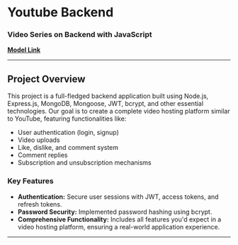 # Youtube Backend

### Video Series on Backend with JavaScript

**[Model Link]()** 

---

## Project Overview


This project is a full-fledged backend application built using Node.js, Express.js, MongoDB, Mongoose, JWT, bcrypt, and other essential technologies. Our goal is to create a complete video hosting platform similar to YouTube, featuring functionalities like:

- User authentication (login, signup)
- Video uploads
- Like, dislike, and comment system
- Comment replies
- Subscription and unsubscription mechanisms

### Key Features

- **Authentication:** Secure user sessions with JWT, access tokens, and refresh tokens.
- **Password Security:** Implemented password hashing using bcrypt.
- **Comprehensive Functionality:** Includes all features you'd expect in a video hosting platform, ensuring a real-world application experience.


---
